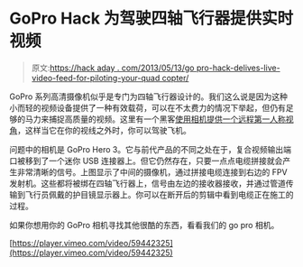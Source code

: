 # GoPro Hack 为驾驶四轴飞行器提供实时视频

> 原文:[https://hack aday . com/2013/05/13/go pro-hack-delives-live-video-feed-for-piloting-your-quad copter/](https://hackaday.com/2013/05/13/gopro-hack-delivers-live-video-feed-for-piloting-your-quadcopter/)

GoPro 系列高清摄像机似乎是专门为四轴飞行器设计的。我们这么说是因为这种小而轻的视频设备提供了一种有效载荷，可以在不太费力的情况下举起，但仍有足够的马力来捕捉高质量的视频。这里有一个黑客[使用相机提供一个远程第一人称视角](http://vimeo.com/59442325)，这样当它在你的视线之外时，你可以驾驶飞机。

问题中的相机是 GoPro Hero 3。它与前代产品的不同之处在于，复合视频输出端口被移到了一个迷你 USB 连接器上。但它仍然存在，只要一点点电缆拼接就会产生非常清晰的信号。上图显示了中间的摄像机，通过拼接电缆连接到右边的 FPV 发射机。这些都将被绑在四轴飞行器上，信号由左边的接收器接收，并通过管道传输到飞行员佩戴的护目镜显示器上。你可以在断开后的剪辑中看到电缆正在施工的过程。

如果你想用你的 GoPro 相机寻找其他很酷的东西，看看我们的 go pro 相机。

[https://player.vimeo.com/video/59442325](https://player.vimeo.com/video/59442325)